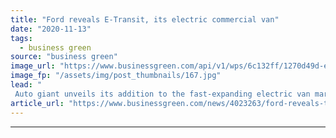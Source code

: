 ```yaml
---
title: "Ford reveals E-Transit, its electric commercial van"
date: "2020-11-13"
tags: 
  - business green
source: "business green"
image_url: "https://www.businessgreen.com/api/v1/wps/6c132ff/1270d49d-edba-4eb6-8093-5282f3a593c0/1/All-New-Ford-E-Transit-01-1-185x114.jpg"
image_fp: "/assets/img/post_thumbnails/167.jpg"
lead: "
 Auto giant unveils its addition to the fast-expanding electric van market ..."
article_url: "https://www.businessgreen.com/news/4023263/ford-reveals-transit-electric-commercial-van"
---
```


---
